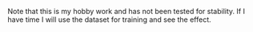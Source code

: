 Note that this is my hobby work and has not been tested for stability. If I have time I will use the dataset for training and see the effect.
